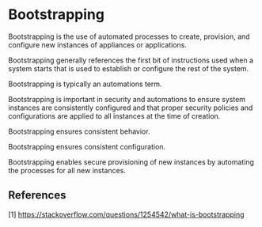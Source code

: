 # Bootstrapping

Bootstrapping is the use of automated processes to create, provision, and configure new instances of appliances or applications.

Bootstrapping generally references the first bit of instructions used when a system starts that is used to establish or configure the rest of the system.

Bootstrapping is typically an automations term.

Bootstrapping is important in security and automations to ensure system instances are consistently configured and that proper security policies and configurations are applied to all instances at the time of creation.

Bootstrapping ensures consistent behavior.

Bootstrapping ensures consistent configuration.

Bootstrapping enables secure provisioning of new instances by automating the processes for all new instances.

## References

[1] https://stackoverflow.com/questions/1254542/what-is-bootstrapping